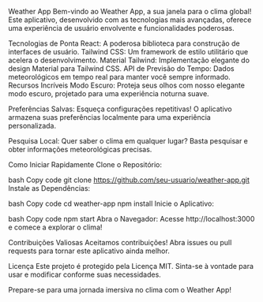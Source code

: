 Weather App
Bem-vindo ao Weather App, a sua janela para o clima global! Este aplicativo, desenvolvido com as tecnologias mais avançadas, oferece uma experiência de usuário envolvente e funcionalidades poderosas.

Tecnologias de Ponta
React: A poderosa biblioteca para construção de interfaces de usuário.
Tailwind CSS: Um framework de estilo utilitário que acelera o desenvolvimento.
Material Tailwind: Implementação elegante do design Material para Tailwind CSS.
API de Previsão do Tempo: Dados meteorológicos em tempo real para manter você sempre informado.
Recursos Incríveis
Modo Escuro: Proteja seus olhos com nosso elegante modo escuro, projetado para uma experiência noturna suave.

Preferências Salvas: Esqueça configurações repetitivas! O aplicativo armazena suas preferências localmente para uma experiência personalizada.

Pesquisa Local: Quer saber o clima em qualquer lugar? Basta pesquisar e obter informações meteorológicas precisas.

Como Iniciar Rapidamente
Clone o Repositório:

bash
Copy code
git clone https://github.com/seu-usuario/weather-app.git
Instale as Dependências:

bash
Copy code
cd weather-app
npm install
Inicie o Aplicativo:

bash
Copy code
npm start
Abra o Navegador:
Acesse http://localhost:3000 e comece a explorar o clima!

Contribuições Valiosas
Aceitamos contribuições! Abra issues ou pull requests para tornar este aplicativo ainda melhor.

Licença
Este projeto é protegido pela Licença MIT. Sinta-se à vontade para usar e modificar conforme suas necessidades.

Prepare-se para uma jornada imersiva no clima com o Weather App!
